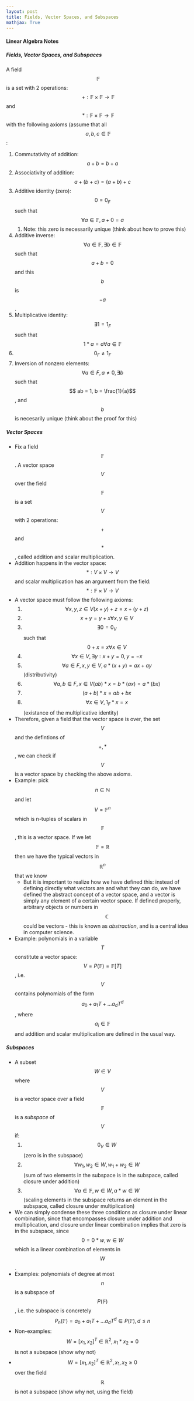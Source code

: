 ```yaml
---
layout: post
title: Fields, Vector Spaces, and Subspaces
mathjax: True
---
```


#### Linear Algebra Notes 

##### Fields, Vector Spaces, and Subspaces

A field $$ \mathbb{F} $$ is a set with 2 operations: $$ + : \mathbb{F} \times{} \mathbb{F} \rightarrow{} \mathbb{F} $$  and $$ * : \mathbb{F} \times{} \mathbb{F} \rightarrow{} \mathbb{F}$$ with the following axioms (assume that all $$a, b, c \in \mathbb{F}$$:

1. Commutativity of addition: $$ a + b = b + a$$ 
2. Associativity of addition: $$ a + (b + c) = (a + b) + c$$
3. Additive identity (zero): $$ 0 = 0_F$$ such that $$ \forall{} a \in \mathbb{F}, a + 0 = a $$ 
   1. Note: this zero is necessarily unique (think about how to prove this)
4. Additive inverse: $$ \forall a \in \mathbb{F}, \exists b \in \mathbb{F} $$ such that $$ a + b = 0$$ and this $$ b $$ is $$ -a $$.
5. Multiplicative identity: $$ \exists 1 = 1_F $$ such that $$ 1 * a = a \forall a \in \mathbb{F}$$ 
6. $$ 0_F \neq 1_F$$ 
7. Inversion of nonzero elements: $$ \forall a \in F, a \neq 0, \exists b $$ such that $$ ab = 1, b = \frac{1}{a}$$, and $$ b $$ is necesarily unique (think about the proof for this)

##### Vector Spaces

- Fix a field $$ \mathbb{F}$$. A vector space $$ V $$ over the field $$ \mathbb{F}$$ is a set $$ V $$ with 2 operations: $$ + $$ and $$ * $$, called addition and scalar multiplication.
- Addition happens in the vector space: $$ * : V \times V \rightarrow{} V $$ and scalar multiplication has an argument from the field: $$ *: \mathbb{F} \times V \rightarrow{} V$$
- A vector space must follow the following axioms:
  1. $$ \forall{} x, y, z \in V (x + y) + z = x + (y + z)$$ 
  2. $$ x + y = y + x \forall{} x, y \in V$$
  3. $$ \exists 0 = 0_V $$ such that $$ 0 + x = x                     \forall x \in V $$
  4. $$ \forall{x}\in V, \exists{y}:x + y = 0, y = -x$$ 
  5. $$\forall{a} \in F, x, y \in V, a* (x + y) = ax + ay$$ (distributivity)
  6. $$ \forall{a,b} \in F, x \in V (ab) * x = b * (ax) = a * (bx)$$
  7. $$ (a + b) * x = ab + bx $$
  8. $$ \forall{x} \in V, 1_F * x = x$$ (existance of the multiplicative identity)
- Therefore, given a field that the vector space is over, the set $$ V $$ and the defintions of $$ +, * $$, we can check if $$ V $$ is a vector space by checking the above axioms.
- Example: pick $$ n \in \mathbb{N} $$  and let $$ V = \mathbb{F}^n $$ which is n-tuples of scalars in $$ \mathbb{F}$$, this is a vector space. If we let $$ \mathbb{F} = \mathbb{R}$$ then we have the typical vectors in $$ \mathbb{R}^n$$ that we know
  - But it is important to realize how we have defined this: instead of defining directly what vectors are and what they can do, we have defined the abstract concept of a vector space, and a vector is simply any element of a certain vector space. If defined properly, arbitrary objects or numbers in $$ \mathbb{C}$$ could be vectors - this is known as *abstraction*, and is a central idea in computer science.
- Example: polynomials in a variable $$ T $$ constitute a vector space: $$ V = P(\mathbb{F}) = \mathbb{F}[T] $$, i.e. $$ V $$ contains polynomials of the form $$ a_0 + a_1T + …a_dT^d $$, where $$ a_i \in \mathbb{F} $$ and addition and scalar multiplication are defined in the usual way.

##### Subspaces

- A subset $$ W \in V $$ where $$ V $$ is a vector space over a field $$\mathbb{F}$$ is a *subspace* of $$ V $$ if:
  1. $$ 0_V \in W $$ (zero is in the subspace)
  2. $$\forall{w_1, w_2} \in W, w_1 + w_2 \in W$$ (sum of two elements in the subspace is in the subspace, called closure under addition)
  3. $$ \forall{a} \in \mathbb{F}, w \in W, a * w \in W $$ (scaling elements in the subspace returns an element in the subspace, called closure under multiplication)
- We can simply condense these three conditions as closure under linear combination, since that encompasses closure under addition and multiplication, and closure under linear combination implies that zero is in the subspace, since $$ 0 = 0 * w, w \in W $$ which is a linear combination of elements in $$ W $$.
- Examples: polynomials of degree at most $$ n $$ is a subspace of $$ P(\mathbb{F}) $$, i.e. the subspace is concretely $$P_n(\mathbb{F}) = {a_0 + a_1T + … a_dT^d \in P(\mathbb{F})}, d \leq n $$
- Non-examples: $$ W = {{ [x_1, x_2]^T \in \mathbb{R}^2, x_1 * x_2 =  0}} $$ is not a subspace (show why not)
- $$W = { [x_1, x_2]^T \in \mathbb{R}^2, x_1 , x_2 \geq  0}$$ over the field $$\mathbb{R}$$ is not a subspace (show why not, using the field) 









